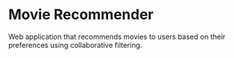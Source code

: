 # Movie Recommender

Web application that recommends movies to users based on their preferences using collaborative filtering.
